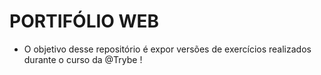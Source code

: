 # PORTIFÓLIO WEB

- O objetivo desse repositório é expor versões de exercícios realizados durante o curso da @Trybe !

